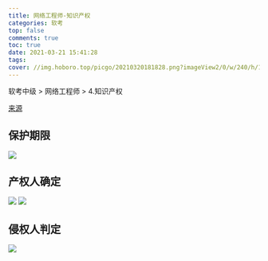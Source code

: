 ```yaml
---
title: 网络工程师-知识产权
categories: 软考
top: false
comments: true
toc: true
date: 2021-03-21 15:41:28
tags:
cover: //img.hoboro.top/picgo/20210320181828.png?imageView2/0/w/240/h/145
---
```


软考中级 > 网络工程师 > 4.知识产权

<!-- more -->

[来源](https://www.bilibili.com/video/BV18Z4y1A7Yk)

## 保护期限

![](//img.hoboro.top/picgo/20210321153907.png)

## 产权人确定

![](//img.hoboro.top/picgo/20210321153946.png)
![](//img.hoboro.top/picgo/20210321154025.png)

## 侵权人判定

![](//img.hoboro.top/picgo/20210321154059.png)
